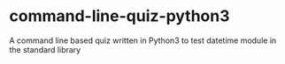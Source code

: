 # command-line-quiz-python3
A command line based quiz written in Python3 to test datetime module in the standard library
